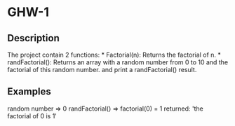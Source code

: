 # GHW-1
 
## Description
The project contain 2 functions:
    * Factorial(n): Returns the factorial of n.
    * randFactorial(): Returns an array with a random number from 0 to 10 and the factorial of this random number.
and print a randFactorial() result.

## Examples
random number => 0
randFactorial() => factorial(0) = 1
returned: 'the factorial of 0 is 1'
